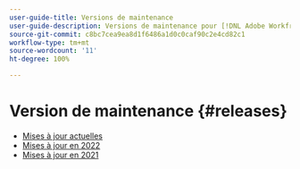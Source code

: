 ```yaml
---
user-guide-title: Versions de maintenance
user-guide-description: Versions de maintenance pour [!DNL Adobe Workfront]
source-git-commit: c8bc7cea9ea8d1f6486a1d0c0caf90c2e4cd82c1
workflow-type: tm+mt
source-wordcount: '11'
ht-degree: 100%

---
```



# Version de maintenance {#releases}

+ [Mises à jour actuelles](current-updates.md)
+ [Mises à jour en 2022](2022-updates.md)
+ [Mises à jour en 2021](2021-updates.md)

<!--

Articles must be added to this TOC file in order to render.

Use this list format to specify links to articles and section headings that expand and collapse in the left rail of the user guide.

An article link CANNOT be used as a section heading.

2022 Updates https://one.workfront.com/s/article/Workfront-Maintenance-Updates-1882317350
2021 Updates https://one.workfront.com/s/article/Workfront-Maintenance-Updates-Archive-2021


-->
